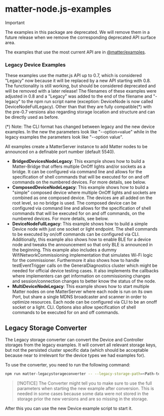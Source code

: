 # matter-node.js-examples

> [!IMPORTANT]
> The examples in this package are deprecated.  We will remove them in a future release when we remove the corresponding
deprecated API surface area.

The examples that use the most current API are in [@matter/examples](../../packages/examples/README.md).

### Legacy Device Examples
These examples use the matter.js API up to 0.7, which is considered "Legacy" now because it will be replaced by a new API starting with 0.8. The functionality is still working, but should be considered deprecated and will be removed with a later release!
The filenames of these examples were adjusted in 0.8 and a "Legacy" was added to the end of the filename and "-legacy" to the npm run script name (exception: DeviceNode is now called DeviceNodeFullLegacy). Other than that they are fully compatible(*) with the pre-0.7 versions also regarding storage location and structure and can be directly used as before.

(*) Note: The CLI format has changed between legacy and the new device examples. In the new the parameters look like "--option=value" while in the legacy examples the parameters look like "--option value".

All examples create a MatterServer instance to add Matter nodes to be announced on a definable port number (default 5540).

* **BridgedDevicesNodeLegacy**: This example shows how to build a Matter-Bridge that offers multiple OnOff lights and/or sockets as a bridge. It can be configured via command line and allows for the specification of shell commands that will be executed for on and off commands on the numbered devices. For more details, see below.
* **ComposedDeviceNodeLegacy**: This example shows how to build a "simple" composed device where multiple OnOff lights and sockets are combined as one composed device. The devices are all added on the root level, so no bridge is used. The composed device can be configured via command line and allows for the specification of shell commands that will be executed for on and off commands, on the numbered devices. For more details, see below.
* **DeviceNodeFullLegacy**: This example shows how to build a simple Device node with just one socket or light endpoint. The shell commands to be executed by on/off commands can be configured via CLI. Additionally, this example also shows how to enable BLE for a device node and tweaks the announcement so that only BLE is announced in the beginning. This example also includes a dummy WifiNetworkCommissioning implementation that simulates Wi-Fi logic for the commissioner. Furthermore it also shows how to handle testEventTrigger calls on the GeneralDiagnostics cluster which might be needed for official device testing cases. It also implements the callbacks where implementers can get information on commissioning changes and session/connection changes to better know the status of the node.
* **MultiDeviceNodeLegacy**: This example shows how to start multiple Matter nodes on one MatterServer where each node is run on its own Port, but share a single MDNS broadcaster and scanner in order to optimize resources. Each node can be configured via CLI to be an onoff socket or a light. CLI. Options also allow specification of shell commands to be executed for on and off commands.

## Legacy Storage Converter
The Legacy storage converter can convert the Device and Controller storages from the legacy examples. It will convert all relevant storage keys, but not the persisted cluster specific data (which should be acceptable because near to irrelevant for the device types we had examples for).

To use the converter, you need to run the following command:
```bash
npm run matter-legacystorageconverter -- --legacy-storage-path=<Path-to-Legcy-Storage-Dir> --storage-path=<Path-to-New-Storage-Dir>
```

> [!NOTICE]
> The Converter might tell you to make sure to use the full parameters when starting the new example after conversion. This is needed in some cases because some data were not stored in the storage prior the new versions and are so missing in the storage.

After this you can use the new Device example script to start it.
